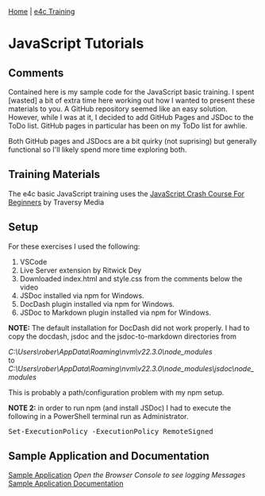 [Home](/) \| [e4c Training](/e4cTraining)

# JavaScript Tutorials

## Comments

Contained here is my sample code for the JavaScript basic training.  I spent \[wasted\] a bit of
extra time here working out how I wanted to present these materials to you.  A GitHub repository
seemed like an easy solution.  However, while I was at it, I decided to add GitHub Pages and 
JSDoc to the ToDo list.  GitHub pages in particular has been on my ToDo list for awhlie.

Both GitHub pages and JSDocs are a bit quirky (not suprising) but generally functional so I'll 
likely spend more time exploring both.

## Training Materials

The e4c basic JavaScript training uses the 
[JavaScript Crash Course For Beginners](https://www.youtube.com/watch?v=hdI2bqOjy3c) by Traversy Media

## Setup

For these exercises I used the following:

1. VSCode
2. Live Server extension by Ritwick Dey
3. Downloaded index.html and style.css from the comments below the video
4. JSDoc installed via npm for Windows.
5. DocDash plugin installed via npm for Windows.  
6. JSDoc to Markdown plugin installed via npm for Windows.

**NOTE:** The default installation for DocDash did not work properly.  I had to copy the docdash,
jsdoc and the jsdoc-to-markdown directories from 

_C:\Users\rober\AppData\Roaming\nvm\v22.3.0\node_modules_
<br>to
<br>_C:\Users\rober\AppData\Roaming\nvm\v22.3.0\node_modules\jsdoc\node_modules_

This is probably a path/configuration problem with my npm setup.

**NOTE 2:** in order to run npm (and install JSDoc) I had to execute the following in a
PowerShell terminal run as Administrator.
<pre>
Set-ExecutionPolicy -ExecutionPolicy RemoteSigned
</pre>

## Sample Application and Documentation

[Sample Application](./index1.html)  _Open the Browser Console to see logging Messages_
<br>[Sample Application Documentation](./docs)

